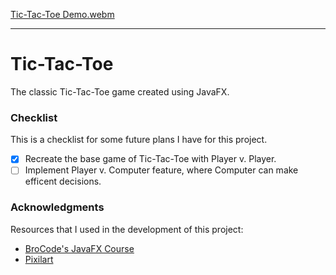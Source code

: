 [Tic-Tac-Toe Demo.webm](https://github.com/SArunD/Tic-Tac-Toe/assets/67386158/f25cd8a8-50f2-4b22-895e-80bafd295872)

---

# Tic-Tac-Toe

The classic Tic-Tac-Toe game created using JavaFX.

### Checklist

This is a checklist for some future plans I have for this project.

- [x] Recreate the base game of Tic-Tac-Toe with Player v. Player.
- [ ] Implement Player v. Computer feature, where Computer can make efficent decisions.

### Acknowledgments

Resources that I used in the development of this project:

* [BroCode's JavaFX Course](https://www.youtube.com/watch?v=9XJicRt_FaI)
* [Pixilart](https://www.pixilart.com/)
